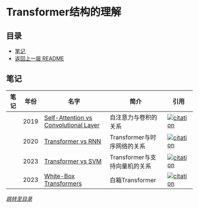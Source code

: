 # Transformer结构的理解

## 目录
- [笔记](#笔记)
- [返回上一层 README](../README.md)


## 笔记

| 笔记 | 年份 | 名字                                                         | 简介                 | 引用 |
| ------ | ---- | ------------------------------------------------------------ | -------------------- | ------------------------------------------------------------ |
|  | 2019 | [Self-Attention vs Convolutional Layer](https://arxiv.org/pdf/1911.03584.pdf) | 自注意力与卷积的关系                   |[![citation](https://img.shields.io/badge/dynamic/json?label=citation&query=citationCount&url=https%3A%2F%2Fapi.semanticscholar.org%2Fgraph%2Fv1%2Fpaper%2F1ce1d287e825c78d381a95c0134e080bf1310611%3Ffields%3DcitationCount)](https://www.semanticscholar.org/paper/On-the-Relationship-between-Self-Attention-and-Cordonnier-Loukas/1ce1d287e825c78d381a95c0134e080bf1310611)  |
|  | 2020 | [Transformer vs RNN](https://arxiv.org/pdf/2006.16236.pdf) | Transformer与时序网络的关系               |[![citation](https://img.shields.io/badge/dynamic/json?label=citation&query=citationCount&url=https%3A%2F%2Fapi.semanticscholar.org%2Fgraph%2Fv1%2Fpaper%2F6f68e1bb253925d8431588555d3010419f322e04%3Ffields%3DcitationCount)](https://www.semanticscholar.org/paper/Transformers-are-RNNs%3A-Fast-Autoregressive-with-Katharopoulos-Vyas/6f68e1bb253925d8431588555d3010419f322e04)  |
|  | 2023 | [Transformer vs SVM](https://arxiv.org/pdf/2308.16898.pdf) | Transformer与支持向量机的关系                  |[![citation](https://img.shields.io/badge/dynamic/json?label=citation&query=citationCount&url=https%3A%2F%2Fapi.semanticscholar.org%2Fgraph%2Fv1%2Fpaper%2Ff9a4ed62ea6da274c1c81748b2bca240655b7c29%3Ffields%3DcitationCount)](https://www.semanticscholar.org/paper/Transformers-as-Support-Vector-Machines-Tarzanagh-Li/f9a4ed62ea6da274c1c81748b2bca240655b7c29)  |
|  | 2023 | [White-Box Transformers](https://arxiv.org/pdf/2306.01129.pdf) | 白箱Transformer                  |[![citation](https://img.shields.io/badge/dynamic/json?label=citation&query=citationCount&url=https%3A%2F%2Fapi.semanticscholar.org%2Fgraph%2Fv1%2Fpaper%2Fe94804f8df0e5a3eff6f0a278606d60dcb767d56%3Ffields%3DcitationCount)](https://www.semanticscholar.org/paper/White-Box-Transformers-via-Sparse-Rate-Reduction-Yu-Buchanan/e94804f8df0e5a3eff6f0a278606d60dcb767d56)  |


*[跳转至目录](#目录)*